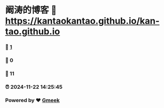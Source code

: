 # 阚涛的博客 :link: https://kantaokantao.github.io/kan-tao.github.io 
### :page_facing_up: [1](https://kantaokantao.github.io/kan-tao.github.io/tag.html) 
### :speech_balloon: 0 
### :hibiscus: 11 
### :alarm_clock: 2024-11-22 14:25:45 
### Powered by :heart: [Gmeek](https://github.com/Meekdai/Gmeek)
